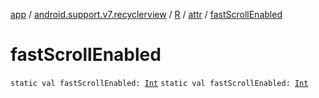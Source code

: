 [app](../../../index.md) / [android.support.v7.recyclerview](../../index.md) / [R](../index.md) / [attr](index.md) / [fastScrollEnabled](.)

# fastScrollEnabled

`static val fastScrollEnabled: `[`Int`](https://kotlinlang.org/api/latest/jvm/stdlib/kotlin/-int/index.html)
`static val fastScrollEnabled: `[`Int`](https://kotlinlang.org/api/latest/jvm/stdlib/kotlin/-int/index.html)